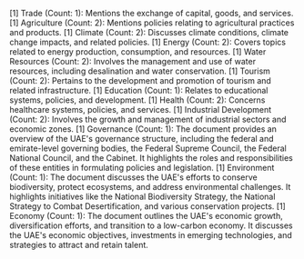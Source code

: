 [1] Trade (Count: 1): Mentions the exchange of capital, goods, and services.
[1] Agriculture (Count: 2): Mentions policies relating to agricultural practices and products.
[1] Climate (Count: 2): Discusses climate conditions, climate change impacts, and related policies.
[1] Energy (Count: 2): Covers topics related to energy production, consumption, and resources.
[1] Water Resources (Count: 2): Involves the management and use of water resources, including desalination and water conservation.
[1] Tourism (Count: 2): Pertains to the development and promotion of tourism and related infrastructure.
[1] Education (Count: 1): Relates to educational systems, policies, and development.
[1] Health (Count: 2): Concerns healthcare systems, policies, and services.
[1] Industrial Development (Count: 2): Involves the growth and management of industrial sectors and economic zones.
[1] Governance (Count: 1): The document provides an overview of the UAE's governance structure, including the federal and emirate-level governing bodies, the Federal Supreme Council, the Federal National Council, and the Cabinet. It highlights the roles and responsibilities of these entities in formulating policies and legislation.
[1] Environment (Count: 1): The document discusses the UAE's efforts to conserve biodiversity, protect ecosystems, and address environmental challenges. It highlights initiatives like the National Biodiversity Strategy, the National Strategy to Combat Desertification, and various conservation projects.
[1] Economy (Count: 1): The document outlines the UAE's economic growth, diversification efforts, and transition to a low-carbon economy. It discusses the UAE's economic objectives, investments in emerging technologies, and strategies to attract and retain talent.
